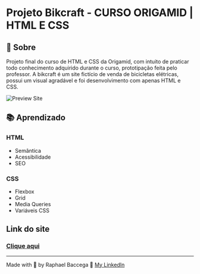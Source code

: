 # Projeto Bikcraft - CURSO ORIGAMID | HTML E CSS

## 📌 Sobre
Projeto final do curso de HTML e CSS da Origamid, com intuito de praticar todo conhecimento adquirido durante o curso, prototipação feita pelo professor. A bikcraft é um site fictício de venda de bicicletas elétricas, possui um visual agradável e foi desenvolvimento com apenas HTML e CSS. 

![Preview Site](./video/video-portfolio.gif)

## 📚 Aprendizado

<h3>HTML</h3>
<ul>
    <li>Semântica</li>
    <li>Acessibilidade</li>
    <li>SEO</li>
</ul>

<h3>CSS</h3>
<ul>
    <li>Flexbox</li>
    <li>Grid</li>
    <li>Media Queries</li>
    <li>Variáveis CSS</li>
</ul>

## Link do site
### [Clique aqui](https://raphaelbaccega.github.io/bikcraft/)

---
  Made with 💙 by Raphael Baccega 👋 [My LinkedIn](https://www.linkedin.com/in/raphael-couto-baccega/)
